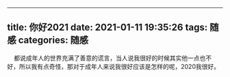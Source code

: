 <!--
 * @Descripttion: 
 * @version: 1.0版本
 * @Author: Frank.Wu
 * @Date: 2021-01-11 19:35:26
 * @LastEditors: Frank.Wu
 * @LastEditTime: 2021-01-31 11:01:58
-->
---
title: 你好2021
date: 2021-01-11 19:35:26
tags: 随感
categories: 随感
---
&nbsp;&nbsp;&nbsp;&nbsp;都说成年人的世界充满了善意的谎言，当人说我很好的时候其实他一点也不好，所以我有点奇怪，那对于成年人来说我很好应该是怎样的呢，2020我很好。